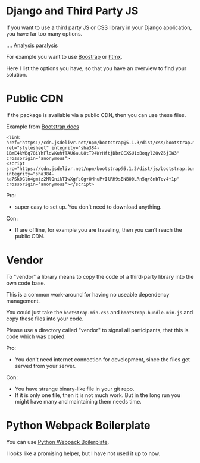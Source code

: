 # Django and Third Party JS

If you want to use a third party JS or CSS library in your Django application,
you have far too many options.

.... [Analysis paralysis](https://en.wikipedia.org/wiki/Analysis_paralysis)

For example you want to use [Boostrap](//getbootstrap.com/) or [htmx](//htmx.org).

Here I list the options you have, so that you have an overview to find
your solution.


# Public CDN

If the package is available via a public CDN, then you can use these files.

Example from [Bootstrap docs](https://getbootstrap.com/docs/5.1/getting-started/download/#cdn-via-jsdelivr)

```
<link href="https://cdn.jsdelivr.net/npm/bootstrap@5.1.3/dist/css/bootstrap.min.css" rel="stylesheet" integrity="sha384-1BmE4kWBq78iYhFldvKuhfTAU6auU8tT94WrHftjDbrCEXSU1oBoqyl2QvZ6jIW3" crossorigin="anonymous">
<script src="https://cdn.jsdelivr.net/npm/bootstrap@5.1.3/dist/js/bootstrap.bundle.min.js" integrity="sha384-ka7Sk0Gln4gmtz2MlQnikT1wXgYsOg+OMhuP+IlRH9sENBO0LRn5q+8nbTov4+1p" crossorigin="anonymous"></script>
```

Pro:

* super easy to set up. You don't need to download anything.

Con:

* If are offline, for example you are traveling, then you can't reach the public CDN.

# Vendor

To "vendor" a library means to copy the code of a third-party library into the own code base.

This is a common work-around for having no useable dependency management.

You could just take the `bootstrap.min.css` and `bootstrap.bundle.min.js` and copy these
files into your code.

Please use a directory called "vendor" to signal all participants, that this is code which was copied.

Pro:

* You don't need internet connection for development, since the files get served from your server.

Con:

* You have strange binary-like file in your git repo.
* If it is only one file, then it is not much work. But in the long run you might have many and maintaining them needs time.

# Python Webpack Boilerplate

You can use [Python Webpack Boilerplate](https://github.com/AccordBox/python-webpack-boilerplate).

I looks like a promising helper, but I have not used it up to now.



